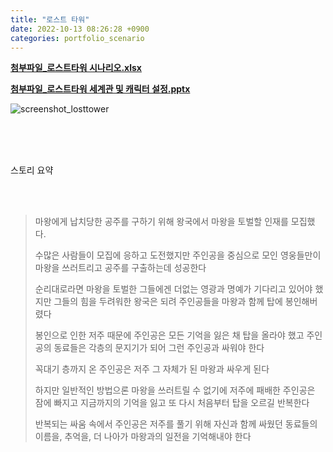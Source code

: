 ```yaml
---
title: "로스트 타워"
date: 2022-10-13 08:26:28 +0900
categories: portfolio_scenario
---
```


**[첨부파일_로스트타워 시나리오.xlsx]**

**[첨부파일_로스트타워 세계관 및 캐릭터 설정.pptx]**


![screenshot_losttower](https://github.com/Bloodfairy/bloodfairy.github.io/raw/main/_imgs/%EB%A1%9C%EC%8A%A4%ED%8A%B8%20%ED%83%80%EC%9B%8C.jpg)



<br>
<br>
<br>

스토리 요약

<br>
<br>

> 마왕에게 납치당한 공주를 구하기 위해 왕국에서 마왕을 토벌할 인재를 모집했다.
>
> 
>
> 수많은 사람들이 모집에 응하고 도전했지만 주인공을 중심으로 모인 영웅들만이 마왕을 쓰러트리고 공주를 구출하는데 성공한다
>
> 
>
> 순리대로라면 마왕을 토벌한 그들에겐 더없는 영광과 명예가 기다리고 있어야 했지만 그들의 힘을 두려워한 왕국은 되려 주인공들을 마왕과 함께 탑에 봉인해버렸다
>
> 
>
> 봉인으로 인한 저주 때문에 주인공은 모든 기억을 잃은 채 탑을 올라야 했고 주인공의 동료들은 각층의 문지기가 되어 그런 주인공과 싸워야 한다
>
> 
>
> 꼭대기 층까지 온 주인공은 저주 그 자체가 된 마왕과 싸우게 된다
>
> 
>
> 하지만 일반적인 방법으론 마왕을 쓰러트릴 수 없기에 저주에 패배한 주인공은 잠에 빠지고 지금까지의 기억을 잃고 또 다시 처음부터 탑을 오르길 반복한다
>
> 
>
> 반복되는 싸움 속에서 주인공은 저주를 풀기 위해 자신과 함께 싸웠던 동료들의 이름을, 추억을, 더 나아가 마왕과의 일전을 기억해내야 한다


[첨부파일_로스트타워 시나리오.xlsx]: https://github.com/Bloodfairy/bloodfairy.github.io/raw/main/_files/%EB%A1%9C%EC%8A%A4%ED%8A%B8%20%ED%83%80%EC%9B%8C_%EC%8B%9C%EB%82%98%EB%A6%AC%EC%98%A4.xlsx
[첨부파일_로스트타워 세계관 및 캐릭터 설정.pptx]: https://github.com/Bloodfairy/bloodfairy.github.io/raw/main/_files/%EB%A1%9C%EC%8A%A4%ED%8A%B8%20%ED%83%80%EC%9B%8C_%EC%84%B8%EA%B3%84%EA%B4%80%20%EB%B0%8F%20%EC%BA%90%EB%A6%AD%ED%84%B0%20%EC%84%A4%EC%A0%95.pptx